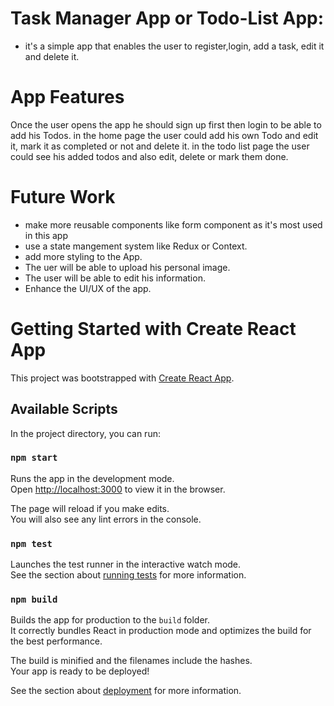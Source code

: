 # Task Manager App or Todo-List App:

- it's a simple app that enables the user to register,login, add a task, edit it and delete it.

# App Features

Once the user opens the app he should sign up first then login to be able to add his Todos.
in the home page the user could add his own Todo and edit it, mark it as completed or not and delete it.
in the todo list page the user could see his added todos and also edit, delete or mark them done.

# Future Work

- make more reusable components like form component as it's most used in this app
- use a state mangement system like Redux or Context.
- add more styling to the App.
- The uer will be able to upload his personal image.
- The user will be able to edit his information.
- Enhance the UI/UX of the app.

# Getting Started with Create React App

This project was bootstrapped with [Create React App](https://github.com/facebook/create-react-app).

## Available Scripts

In the project directory, you can run:

### `npm start`

Runs the app in the development mode.\
Open [http://localhost:3000](http://localhost:3000) to view it in the browser.

The page will reload if you make edits.\
You will also see any lint errors in the console.

### `npm test`

Launches the test runner in the interactive watch mode.\
See the section about [running tests](https://facebook.github.io/create-react-app/docs/running-tests) for more information.

### `npm build`

Builds the app for production to the `build` folder.\
It correctly bundles React in production mode and optimizes the build for the best performance.

The build is minified and the filenames include the hashes.\
Your app is ready to be deployed!

See the section about [deployment](https://facebook.github.io/create-react-app/docs/deployment) for more information.
